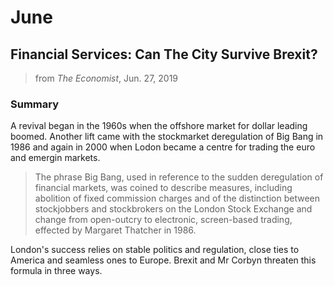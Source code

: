 # June

## Financial Services: Can The City Survive Brexit?

> from *The Economist*, Jun. 27, 2019

### Summary

A revival began in the 1960s when the offshore market for dollar leading boomed. Another lift came with the stockmarket deregulation of Big Bang in 1986 and again in 2000 when Lodon became a centre for trading the euro and emergin markets.

> The phrase Big Bang, used in reference to the sudden deregulation of financial markets, was coined to describe measures, including abolition of fixed commission charges and of the distinction between stockjobbers and stockbrokers on the London Stock Exchange and change from open-outcry to electronic, screen-based trading, effected by Margaret Thatcher in 1986.

London's success relies on stable politics and regulation, close ties to America and seamless ones to Europe. Brexit and Mr Corbyn threaten this formula in three ways.
